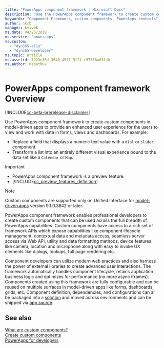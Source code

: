 ```yaml
---
title: "PowerApps component framework | Microsoft Docs"
description: "Use the PowerApps component framework to create custom components to provide enhanced experience for people to view and work with data in forms, views, and dashboards."
keywords: "Component Framework, custom components, PowerApps controls"
author: nkrb 
manager: kvivek
ms.date: 04/23/2019
ms.service: "powerapps"
ms.custom:
  - "dyn365-a11y"
  - "dyn365-developer"
ms.topic: article
ms.assetid: 7923e36d-3640-49f7-9f2f-c97358a632db
ms.author: nabuthuk
---
```


# PowerApps component framework Overview

[!INCLUDE[cc-beta-prerelease-disclaimer](../../includes/cc-beta-prerelease-disclaimer.md)]

Use PowerApps component framework to create custom components in model-driven apps to provide an enhanced user experience for the users to view and work with data in forms, views and dashboards. For example:

- Replace a field that displays a numeric text value with a `dial` or `slider` component.
- Transform a list into an entirely different visual experience bound to the data set like a `Calendar` or `Map`.

> [!IMPORTANT]
> - PowerApps component framework is a preview feature.
> - [!INCLUDE[cc_preview_features_definition](../../includes/cc-preview-features-definition.md)] 

> [!NOTE]
> Custom components are supported only on Unified Interface for [model-driven apps](/powerapps/maker/model-driven-apps/model-driven-app-overview) version 9.1.0.3842 or later.

PowerApps component framework enables professional developers to create custom components that can be used across the full breadth of PowerApps capabilities. Custom components have access to a rich set of framework APIs which expose capabilities like component lifecycle management, contextual data and metadata access, seamless server access via Web API, utility and data formatting methods, device features like camera, location and microphone along with easy to invoke UX elements like dialogs, lookups, full page rendering etc.  

Component developers can utilize modern web practices and also harness the power of external libraries to create advanced user interactions. The framework automatically handles component lifecycle, retains application business logic and optimizes for performance (no more async iframes). Components created using this framework are fully configurable and can be reused on multiple surfaces in model-driven apps like forms, dashboards, grids, etc. Component definition, dependencies, and configurations can all be packaged into a [solution](https://docs.microsoft.com/en-us/dynamics365/customer-engagement/customize/solutions-overview) and moved across environments and can be shipped via [app source](https://appsource.microsoft.com/en-us/marketplace/apps?page=1&product=dynamics-365).  

## See also

[What are custom components?](custom-controls-overview.md)<br/>
[Create custom components](create-custom-controls-using-pcf.md)<br/>
[PowerApps for developers](https://docs.microsoft.com/powerapps/#pivot=home&panel=developer)

